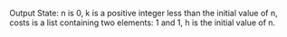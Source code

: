 Output State: n is 0, k is a positive integer less than the initial value of n, costs is a list containing two elements: 1 and 1, h is the initial value of n.